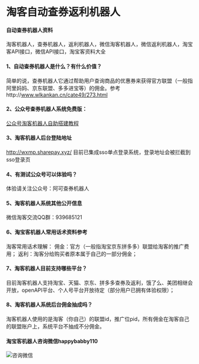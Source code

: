 # 淘客自动查券返利机器人

#### 自动查券机器人资料
淘客机器人，查券机器人，返利机器人，微信淘客机器人，微信返利机器人，淘宝客API接口，微信API接口，淘宝客资料大全

#### 1、自动查券机器人是什么？有什么价值？
简单的说，查券机器人它通过帮助用户查询商品的优惠券来获得官方联盟（一般指阿里妈妈、京东联盟、多多进宝等）的佣金。参考http://www.wlkankan.cn/cate49/273.html

#### 2、公众号查券机器人系统免费版：
[公众号淘客机器人自助搭建教程](http://www.wlkankan.cn/cate50/221.html)

#### 3、淘客机器人后台登陆地址
http://wxmp.sharepay.xyz/
目前已集成sso单点登录系统，登录地址会被拦截到sso登录页

#### 4、有测试公众号可以体验吗？
体验请关注公众号：阿可查券机器人

#### 5、淘客机器人系统其他公开信息
微信淘客交流QQ群：939685121

#### 6、淘宝客机器人常用话术资料参考
淘客常用话术理解：
佣金：官方（一般指淘宝京东拼多多）联盟给淘客的推广费用；
返利：淘客分给购买者原本属于自己的一部分佣金；
  
#### 7、淘客机器人目前支持哪些平台？
目前淘客机器人支持淘宝、天猫、京东、拼多多查券及返利，饿了么、美团相继会开放，openAPI平台、个人号平台开放待定（部分用户已拥有体验权限）；

#### 8、淘客机器人系统后台佣金抽成吗？
淘客机器人使用的是淘客（你自己）的联盟id，推广位pid，所有佣金在淘客自己的联盟账户上，系统平台不抽成不分佣金。

#### 淘宝客机器人咨询微信happybabby110
![咨询微信](https://images.gitee.com/uploads/images/2021/0323/150036_7f74d162_4908820.jpeg "微信图片_20210318113120.jpg")

